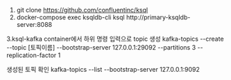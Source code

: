 1. git clone https://github.com/confluentinc/ksql
2. docker-compose exec ksqldb-cli  ksql http://primary-ksqldb-server:8088

3.ksql-kafka container에서 하위 명령 입력으로 topic 생성
kafka-topics --create --topic [토픽이름] --bootstrap-server 127.0.0.1:29092 --partitions 3 --replication-factor 1

생성된 토픽 확인
kafka-topics --list --bootstrap-server 127.0.0.1:9092

